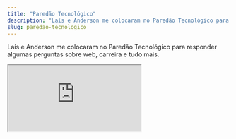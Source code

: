 ```yaml
---
title: "Paredão Tecnológico"
description: "Laís e Anderson me colocaram no Paredão Tecnológico para responder algumas perguntas sobre web, carreira e tudo mais."
slug: paredao-tecnologico
---
```


Laís e Anderson me colocaram no Paredão Tecnológico para responder algumas perguntas sobre web, carreira e tudo mais.

<div class="iframe-wrap">
  <iframe src="http://www.youtube.com/embed/6aB_flGgVNI"></iframe>
</div>